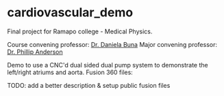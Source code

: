 # cardiovascular_demo
Final project for Ramapo college - Medical Physics. 

Course convening professor: [Dr. Daniela Buna](https://www.ramapo.edu/tas/faculty/daniela-buna/)
Major convening professor: [Dr. Phillip Anderson](https://www.ramapo.edu/tas/faculty/philip-m-anderson/)

Demo to use a CNC'd dual sided dual pump system to demonstrate the left/right atriums and aorta. Fusion 360 files:



TODO: add a better description & setup public fusion files
